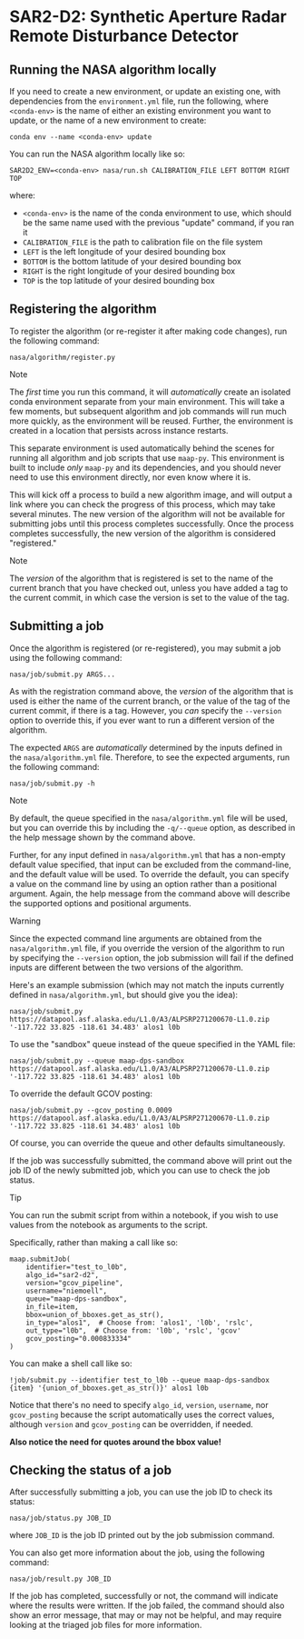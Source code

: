 # SAR2-D2: Synthetic Aperture Radar Remote Disturbance Detector

## Running the NASA algorithm locally

If you need to create a new environment, or update an existing one, with
dependencies from the `environment.yml` file, run the following, where
`<conda-env>` is the name of either an existing environment you want to
update, or the name of a new environment to create:

```plain
conda env --name <conda-env> update
```

You can run the NASA algorithm locally like so:

```plain
SAR2D2_ENV=<conda-env> nasa/run.sh CALIBRATION_FILE LEFT BOTTOM RIGHT TOP
```

where:

- `<conda-env>` is the name of the conda environment to use, which should
  be the same name used with the previous "update" command, if you ran it
- `CALIBRATION_FILE` is the path to calibration file on the file system
- `LEFT` is the left longitude of your desired bounding box
- `BOTTOM` is the bottom latitude of your desired bounding box
- `RIGHT` is the right longitude of your desired bounding box
- `TOP` is the top latitude of your desired bounding box

## Registering the algorithm

To register the algorithm (or re-register it after making code changes), run the
following command:

```plain
nasa/algorithm/register.py
```

> [!NOTE]
>
> The *first* time you run this command, it will *automatically* create an
> isolated conda environment separate from your main environment.  This will
> take a few moments, but subsequent algorithm and job commands will run much
> more quickly, as the environment will be reused.  Further, the environment is
> created in a location that persists across instance restarts.
>
> This separate environment is used automatically behind the scenes for running
> all algorithm and job scripts that use `maap-py`.  This environment is built
> to include *only* `maap-py` and its dependencies, and you should never need to
> use this environment directly, nor even know where it is.

This will kick off a process to build a new algorithm image, and will output a
link where you can check the progress of this process, which may take several
minutes.  The new version of the algorithm will not be available for submitting
jobs until this process completes successfully.  Once the process completes
successfully, the new version of the algorithm is considered "registered."

> [!NOTE]
>
> The *version* of the algorithm that is registered is set to the name of the
> current branch that you have checked out, unless you have added a tag to the
> current commit, in which case the version is set to the value of the tag.

## Submitting a job

Once the algorithm is registered (or re-registered), you may submit a job using
the following command:

```plain
nasa/job/submit.py ARGS...
```

As with the registration command above, the *version* of the algorithm that is
used is either the name of the current branch, or the value of the tag of the
current commit, if there is a tag.  However, you *can* specify the `--version`
option to override this, if you ever want to run a different version of the
algorithm.

The expected `ARGS` are *automatically* determined by the inputs defined in the
`nasa/algorithm.yml` file.  Therefore, to see the expected arguments, run the
following command:

```plain
nasa/job/submit.py -h
```

> [!NOTE]
>
> By default, the queue specified in the `nasa/algorithm.yml` file will be used,
> but you can override this by including the `-q/--queue` option, as described
> in the help message shown by the command above.
>
> Further, for any input defined in `nasa/algorithm.yml` that has a non-empty
> default value specified, that input can be excluded from the command-line,
> and the default value will be used.  To override the default, you can specify
> a value on the command line by using an option rather than a positional
> argument.  Again, the help message from the command above will describe the
> supported options and positional arguments.

> [!WARNING]
>
> Since the expected command line arguments are obtained from the
> `nasa/algorithm.yml` file, if you override the version of the algorithm to run
> by specifying the `--version` option, the job submission will fail if the
> defined inputs are different between the two versions of the algorithm.

Here's an example submission (which may not match the inputs currently defined
in `nasa/algorithm.yml`, but should give you the idea):

```plain
nasa/job/submit.py https://datapool.asf.alaska.edu/L1.0/A3/ALPSRP271200670-L1.0.zip '-117.722 33.825 -118.61 34.483' alos1 l0b
```

To use the "sandbox" queue instead of the queue specified in the YAML file:

```plain
nasa/job/submit.py --queue maap-dps-sandbox https://datapool.asf.alaska.edu/L1.0/A3/ALPSRP271200670-L1.0.zip '-117.722 33.825 -118.61 34.483' alos1 l0b
```

To override the default GCOV posting:

```plain
nasa/job/submit.py --gcov_posting 0.0009 https://datapool.asf.alaska.edu/L1.0/A3/ALPSRP271200670-L1.0.zip '-117.722 33.825 -118.61 34.483' alos1 l0b
```

Of course, you can override the queue and other defaults simultaneously.

If the job was successfully submitted, the command above will print out the job
ID of the newly submitted job, which you can use to check the job status.

> [!TIP]
>
> You can run the submit script from within a notebook, if you wish to use
> values from the notebook as arguments to the script.
>
> Specifically, rather than making a call like so:
>
> ```plain
> maap.submitJob(
>     identifier="test_to_l0b",
>     algo_id="sar2-d2",
>     version="gcov_pipeline",
>     username="niemoell",
>     queue="maap-dps-sandbox",
>     in_file=item,
>     bbox=union_of_bboxes.get_as_str(),
>     in_type="alos1",  # Choose from: 'alos1', 'l0b', 'rslc',
>     out_type="l0b",  # Choose from: 'l0b', 'rslc', 'gcov'
>     gcov_posting="0.000833334"
> )
> ```
>
> You can make a shell call like so:
>
> ```plain
> !job/submit.py --identifier test_to_l0b --queue maap-dps-sandbox {item} '{union_of_bboxes.get_as_str()}' alos1 l0b
> ```
>
> Notice that there's no need to specify `algo_id`, `version`, `username`, nor
> `gcov_posting` because the script automatically uses the correct values,
> although `version` and `gcov_posting` can be overridden, if needed.
>
> **Also notice the need for quotes around the bbox value!**

## Checking the status of a job

After successfully submitting a job, you can use the job ID to check its status:

```plain
nasa/job/status.py JOB_ID
```

where `JOB_ID` is the job ID printed out by the job submission command.

You can also get more information about the job, using the following command:

```plain
nasa/job/result.py JOB_ID
```

If the job has completed, successfully or not, the command will indicate where
the results were written.  If the job failed, the command should also show an
error message, that may or may not be helpful, and may require looking at the
triaged job files for more information.

